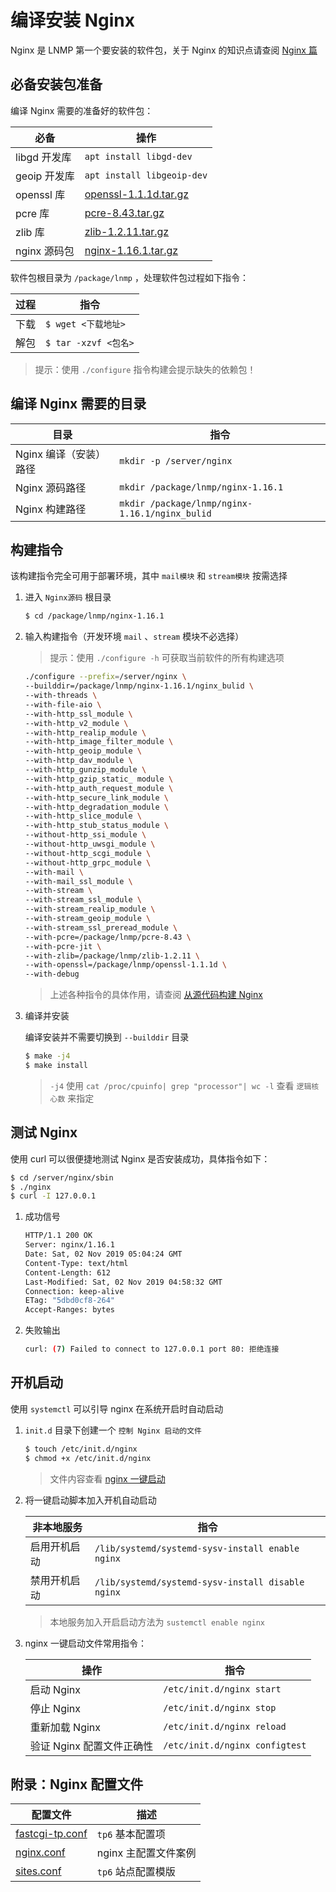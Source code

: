# 编译安装 Nginx

Nginx 是 LNMP 第一个要安装的软件包，关于 Nginx 的知识点请查阅 [Nginx 篇](./../../Nginx/README.md)

## 必备安装包准备

编译 Nginx 需要的准备好的软件包：

| 必备         | 操作                                                                          |
| ------------ | ----------------------------------------------------------------------------- |
| libgd 开发库 | `apt install libgd-dev`                                                       |
| geoip 开发库 | `apt install libgeoip-dev`                                                    |
| openssl 库   | [openssl-1.1.1d.tar.gz](https://www.openssl.org/source/openssl-1.1.1d.tar.gz) |
| pcre 库      | [pcre-8.43.tar.gz](https://ftp.pcre.org/pub/pcre/pcre-8.43.tar.gz)            |
| zlib 库      | [zlib-1.2.11.tar.gz](http://zlib.net/zlib-1.2.11.tar.gz)                      |
| nginx 源码包 | [nginx-1.16.1.tar.gz](http://nginx.org/download/nginx-1.16.1.tar.gz)          |

软件包根目录为 `/package/lnmp` ，处理软件包过程如下指令：

| 过程 | 指令                 |
| ---- | -------------------- |
| 下载 | `$ wget <下载地址>`  |
| 解包 | `$ tar -xzvf <包名>` |

> 提示：使用 `./configure` 指令构建会提示缺失的依赖包！

## 编译 Nginx 需要的目录

| 目录                   | 指令                                           |
| ---------------------- | ---------------------------------------------- |
| Nginx 编译（安装）路径 | `mkdir -p /server/nginx`                       |
| Nginx 源码路径         | `mkdir /package/lnmp/nginx-1.16.1`             |
| Nginx 构建路径         | `mkdir /package/lnmp/nginx-1.16.1/nginx_bulid` |

## 构建指令

该构建指令完全可用于部署环境，其中 `mail模块` 和 `stream模块` 按需选择

1. 进入 `Nginx源码` 根目录

   ```sh
   $ cd /package/lnmp/nginx-1.16.1
   ```

2. 输入构建指令（开发环境 `mail` 、`stream` 模块不必选择）

   > 提示：使用 `./configure -h` 可获取当前软件的所有构建选项

   ```sh
   ./configure --prefix=/server/nginx \
   --builddir=/package/lnmp/nginx-1.16.1/nginx_bulid \
   --with-threads \
   --with-file-aio \
   --with-http_ssl_module \
   --with-http_v2_module \
   --with-http_realip_module \
   --with-http_image_filter_module \
   --with-http_geoip_module \
   --with-http_dav_module \
   --with-http_gunzip_module \
   --with-http_gzip_static_ module \
   --with-http_auth_request_module \
   --with-http_secure_link_module \
   --with-http_degradation_module \
   --with-http_slice_module \
   --with-http_stub_status_module \
   --without-http_ssi_module \
   --without-http_uwsgi_module \
   --without-http_scgi_module \
   --without-http_grpc_module \
   --with-mail \
   --with-mail_ssl_module \
   --with-stream \
   --with-stream_ssl_module \
   --with-stream_realip_module \
   --with-stream_geoip_module \
   --with-stream_ssl_preread_module \
   --with-pcre=/package/lnmp/pcre-8.43 \
   --with-pcre-jit \
   --with-zlib=/package/lnmp/zlib-1.2.11 \
   --with-openssl=/package/lnmp/openssl-1.1.1d \
   --with-debug
   ```

   > 上述各种指令的具体作用，请查阅 [从源代码构建 Nginx](./../../Nginx/01-从源代码构建nginx.md)

3. 编译并安装

   编译安装并不需要切换到 `--builddir` 目录

   ```sh
   $ make -j4
   $ make install
   ```

   > `-j4` 使用 `cat /proc/cpuinfo| grep "processor"| wc -l` 查看 `逻辑核心数` 来指定

## 测试 Nginx

使用 curl 可以很便捷地测试 Nginx 是否安装成功，具体指令如下：

```sh
$ cd /server/nginx/sbin
$ ./nginx
$ curl -I 127.0.0.1
```

1. 成功信号

   ```sh
   HTTP/1.1 200 OK
   Server: nginx/1.16.1
   Date: Sat, 02 Nov 2019 05:04:24 GMT
   Content-Type: text/html
   Content-Length: 612
   Last-Modified: Sat, 02 Nov 2019 04:58:32 GMT
   Connection: keep-alive
   ETag: "5dbd0cf8-264"
   Accept-Ranges: bytes
   ```

2. 失败输出

   ```sh
   curl: (7) Failed to connect to 127.0.0.1 port 80: 拒绝连接
   ```

## 开机启动

使用 `systemctl` 可以引导 nginx 在系统开启时自动启动

1. `init.d` 目录下创建一个 `控制 Nginx 启动的文件`

   ```sh
   $ touch /etc/init.d/nginx
   $ chmod +x /etc/init.d/nginx
   ```

   > 文件内容查看 [nginx 一键启动](./source/nginx一键启动文件.md)

2. 将一键启动脚本加入开机自动启动

   | 非本地服务   | 指令                                              |
   | ------------ | ------------------------------------------------- |
   | 启用开机启动 | `/lib/systemd/systemd-sysv-install enable nginx`  |
   | 禁用开机启动 | `/lib/systemd/systemd-sysv-install disable nginx` |

   > 本地服务加入开启启动方法为 `sustemctl enable nginx`

3. nginx 一键启动文件常用指令：

   | 操作                      | 指令                           |
   | ------------------------- | ------------------------------ |
   | 启动 Nginx                | `/etc/init.d/nginx start`      |
   | 停止 Nginx                | `/etc/init.d/nginx stop`       |
   | 重新加载 Nginx            | `/etc/init.d/nginx reload`     |
   | 验证 Nginx 配置文件正确性 | `/etc/init.d/nginx configtest` |

## 附录：Nginx 配置文件

| 配置文件                                    | 描述                 |
| ------------------------------------------- | -------------------- |
| [fastcgi-tp.conf](./source/fastcgi-tp.conf) | `tp6` 基本配置项     |
| [nginx.conf](./source/nginx.conf)           | nginx 主配置文件案例 |
| [sites.conf](./source/sites.conf)           | `tp6` 站点配置模版   |
